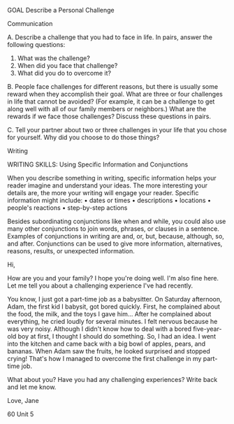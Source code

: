 GOAL Describe a Personal Challenge

Communication

A. Describe a challenge that you had to face in life. In pairs, answer the following questions:
1. What was the challenge?
2. When did you face that challenge?
3. What did you do to overcome it?

B. People face challenges for different reasons, but there is usually some reward when they accomplish their goal. What are three or four challenges in life that cannot be avoided? (For example, it can be a challenge to get along well with all of our family members or neighbors.) What are the rewards if we face those challenges? Discuss these questions in pairs.

C. Tell your partner about two or three challenges in your life that you chose for yourself. Why did you choose to do those things?

Writing

WRITING SKILLS: Using Specific Information and Conjunctions

When you describe something in writing, specific information helps your reader imagine and understand your ideas. The more interesting your details are, the more your writing will engage your reader. Specific information might include:
• dates or times • descriptions • locations • people's reactions
• step-by-step actions

Besides subordinating conjunctions like when and while, you could also use many other conjunctions to join words, phrases, or clauses in a sentence. Examples of conjunctions in writing are and, or, but, because, although, so, and after. Conjunctions can be used to give more information, alternatives, reasons, results, or unexpected information.

Hi,

How are you and your family? I hope you're doing well. I'm also fine here. Let me tell you about a challenging experience I've had recently.

You know, I just got a part-time job as a babysitter. On Saturday afternoon, Adam, the first kid I babysit, got bored quickly. First, he complained about the food, the milk, and the toys I gave him... After he complained about everything, he cried loudly for several minutes. I felt nervous because he was very noisy. Although I didn't know how to deal with a bored five-year-old boy at first, I thought I should do something. So, I had an idea. I went into the kitchen and came back with a big bowl of apples, pears, and bananas. When Adam saw the fruits, he looked surprised and stopped crying! That's how I managed to overcome the first challenge in my part-time job.

What about you? Have you had any challenging experiences? Write back and let me know.

Love,
Jane

60 Unit 5
